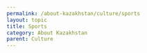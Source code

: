 ```yaml
---
permalink: /about-kazakhstan/culture/sports
layout: topic
title: Sports
category: About Kazakhstan
parent: Culture
---
```


